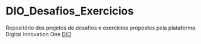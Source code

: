 # DIO_Desafios_Exercicios
Repositório dos projetos de desafios e exercícios propostos pela plataforma Digital Innovation One
[DIO](https://web.dio.me)
